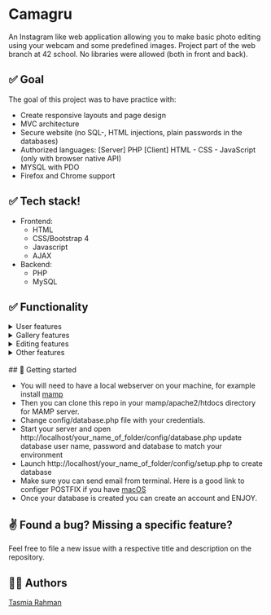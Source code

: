 # Camagru


An Instagram like web application allowing you to make basic photo editing using your webcam and some predefined images. Project part of the web branch at 42 school. No libraries were allowed (both in front and back).

## ✅ Goal

The goal of this project was to have practice with:

 * Create responsive layouts and page design
 * MVC architecture
 * Secure website (no SQL-, HTML injections, plain passwords in the databases)
 * Authorized languages:
    [Server] PHP
    [Client] HTML - CSS - JavaScript (only with browser native API)
 * MYSQL with PDO
 * Firefox and Chrome support

## ✅ Tech stack!

* Frontend:
    * HTML
    * CSS/Bootstrap 4
    * Javascript
    * AJAX
* Backend:
    * PHP
    * MySQL

## ✅ Functionality

<details>
  <summary>User features</summary>
  <br>

  * Register / Login (including activating account and  resetting password through a unique link send by email).
  * User profile page.
  * User data management: modify user data (username, email,  password), delete and create images, set notification  preferences.
  * User changing profile picture.
  * Users can follow each other.
</details>

<details>
  <summary>Gallery features</summary>
  <br>

  * All images are public and likeable and commentable by logged in users.
  * Once image is commented or liked the author is notified by email.
  * Images can be sorted by creating date and popularity.
  * Infinite scroll gallery with pagination.
  * You can create images with tags.
</details>

<details>
  <summary>Editing features</summary>
  <br>

  * Create custom images using webcam or images downloaded from computer combined with filters.
</details>

<details>
  <summary>Other features</summary>
  <br>

  * Instant search in the navigation. You can search user by name or tags by #tag.
</details>
<br>
## 🚀 Getting started
<br>

* You will need to have a local webserver on your machine, for example install [mamp](https://bitnami.com/stack/mamp)
* Then you can clone this repo in your mamp/apache2/htdocs directory for MAMP server.
* Change config/database.php file with your credentials.
* Start your server and open http://localhost/your_name_of_folder/config/database.php update database user name, password and database to match your environment
* Launch http://localhost/your_name_of_folder/config/setup.php to create database
* Make sure you can send email from terminal. Here is a good link to configer POSTFIX if you have [macOS](https://gist.github.com/loziju/66d3f024e102704ff5222e54a4bfd50e)
* Once your database is created you can create an account and ENJOY.


## ✌ Found a bug? Missing a specific feature?

Feel free to file a new issue with a respective title and description on the repository.

## 🙋‍♀️ Authors

[Tasmia Rahman](https://github.com/tasmiarahmantanjin)
